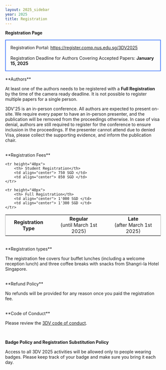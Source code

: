 ```yaml
---
layout: 2025_sidebar
year: 2025
title: Registration
---
```


**Registration Page**

<div style="border: 2px solid #467CFD; padding: 15px; text-align: left">
Registration Portal: <a href="https://register.comp.nus.edu.sg/3DV2025">https://register.comp.nus.edu.sg/3DV2025</a>
<!-- <a href="http://www.davoscongress.ch/3DVConference/Registration">Registration</a> -->
<br><br>
<!-- For any visa related questions, please directly contact Ms. Jrene Müller (<a href="mailto:jrene.mueller@geod.baug.ethz.ch">jrene.mueller@geod.baug.ethz.ch</a>).
<br><br> -->
Registration Deadline for Authors Covering Accepted Papers: <b>January 15, 2025</b><br>
</div>

<br>
**Authors**

At least one of the authors needs to be registered with a **Full Registration** by the time of the camera ready deadline. It is not possible to register multiple papers for a single person.

3DV'25 is an in-person conference. All authors are expected to present on-site. We require every paper to have an in-person presenter, and the publication will be removed from the proceedings otherwise.
In case of visa denial, authors are still required to register for the conference to ensure inclusion in the proceedings.
If the presenter cannot attend due to denied Visa, please collect the supporting evidence, and inform the publication chair.

<br>
**Registration Fees**

<table style="border-collapse: collapse; border: 1px solid #AAAAAA; width: 100%;">
    <tr height="40px">
        <th>Registration Type</th>
        <td align="center"><b>Regular</b><br> (until March 1st 2025)</td>
        <td align="center"><b>Late</b><br> (after March 1st 2025)</td>
    </tr>

    <tr height="40px">
        <th> Student Registration</th>
        <td align="center"> 750 SGD </td>
        <td align="center"> 850 SGD </td>
    </tr>
    
    <tr height="40px">
        <th> Full Registration</th>
        <td align="center"> 1'000 SGD </td>
        <td align="center"> 1'300 SGD </td>
    </tr>
</table>

<br>
**Registration types**

The registration fee covers four buffet lunches (including a welcome reception lunch) and three coffee breaks with snacks from Shangri-la Hotel Singapore.

<!-- <br>
**Visa Invitation Letters**

The countries that require a valid visa to enter Singapore and full information on visa application can be found
Participants who require an official <i>Letter of Invitation</i> for visa or funding
purposes can apply for it during the registration. -->
<!-- by contacting the general chairs
(3dv24gc [at] googlegroups [dot] com). 
registered and have paid the relevant registration fee to obtain a letter of
invitation. -->

<!-- Requests MUST contain the following:

- First and last name
- Address
- Date of birth
- Passport number
- Sending institution
- Paper name (if indicated)

Any fraudulent requests will be reported to the proper authorities. -->


<!-- <br>
**Childcare**

3DV2022 will provide childcare during the conference. Please reach out to the
general chairs and you will receive further information. Contact: 3dv22gc [at] googlegroups [dot] com   -->


<br>
**Refund Policy**

No refunds will be provided for any reason once you paid the registration fee.

<br>
**Code of Conduct**

Please review the [3DV code of conduct]({{site.url}}/{{page.year}}/code-of-conduct).

<br>

**Badge Policy and Registration Substitution Policy**

Access to all 3DV 2025 activities will be allowed only to people wearing badges.
Please keep track of your badge and make sure you bring it each day.
